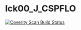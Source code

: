 # lck00_J_CSPFLO
<a href="https://scan.coverity.com/projects/wendyzhang1121-lck00_J_CSPFLO">
  <img alt="Coverity Scan Build Status"
       src="https://scan.coverity.com/projects/9507/badge.svg"/>
</a>
